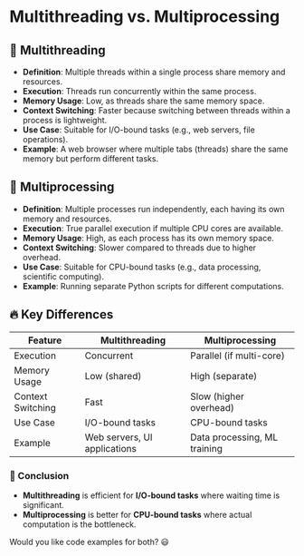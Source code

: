 # Multithreading vs. Multiprocessing

## 🔹 Multithreading
- **Definition**: Multiple threads within a single process share memory and resources.
- **Execution**: Threads run concurrently within the same process.
- **Memory Usage**: Low, as threads share the same memory space.
- **Context Switching**: Faster because switching between threads within a process is lightweight.
- **Use Case**: Suitable for I/O-bound tasks (e.g., web servers, file operations).
- **Example**: A web browser where multiple tabs (threads) share the same memory but perform different tasks.

## 🔹 Multiprocessing
- **Definition**: Multiple processes run independently, each having its own memory and resources.
- **Execution**: True parallel execution if multiple CPU cores are available.
- **Memory Usage**: High, as each process has its own memory space.
- **Context Switching**: Slower compared to threads due to higher overhead.
- **Use Case**: Suitable for CPU-bound tasks (e.g., data processing, scientific computing).
- **Example**: Running separate Python scripts for different computations.

## 🔥 Key Differences
| Feature           | Multithreading | Multiprocessing |
|------------------|---------------|----------------|
| Execution       | Concurrent     | Parallel (if multi-core) |
| Memory Usage    | Low (shared)   | High (separate) |
| Context Switching | Fast        | Slow (higher overhead) |
| Use Case        | I/O-bound tasks | CPU-bound tasks |
| Example        | Web servers, UI applications | Data processing, ML training |

### 🚀 Conclusion
- **Multithreading** is efficient for **I/O-bound tasks** where waiting time is significant.
- **Multiprocessing** is better for **CPU-bound tasks** where actual computation is the bottleneck.

Would you like code examples for both? 😃